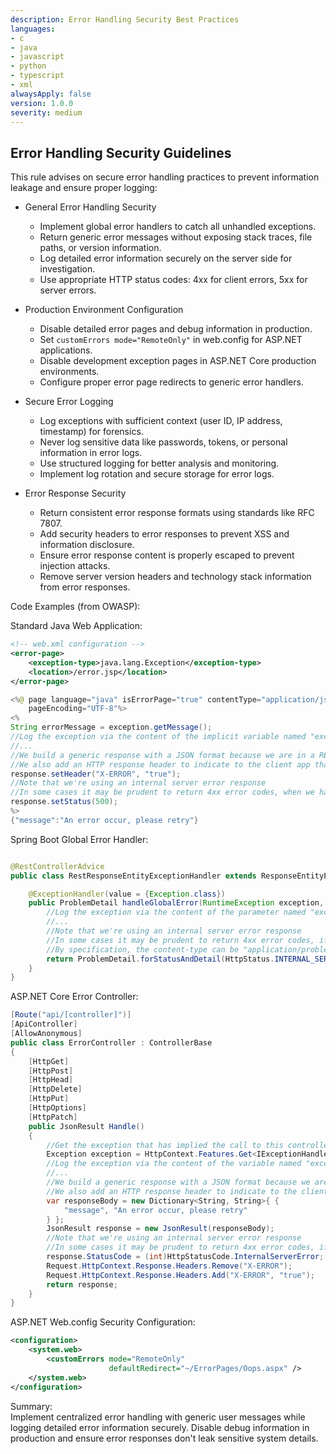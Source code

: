 ```yaml
---
description: Error Handling Security Best Practices
languages:
- c
- java
- javascript
- python
- typescript
- xml
alwaysApply: false
version: 1.0.0
severity: medium
---
```


## Error Handling Security Guidelines

This rule advises on secure error handling practices to prevent information leakage and ensure proper logging:

- General Error Handling Security
  - Implement global error handlers to catch all unhandled exceptions.
  - Return generic error messages without exposing stack traces, file paths, or version information.
  - Log detailed error information securely on the server side for investigation.
  - Use appropriate HTTP status codes: 4xx for client errors, 5xx for server errors.

- Production Environment Configuration
  - Disable detailed error pages and debug information in production.
  - Set `customErrors mode="RemoteOnly"` in web.config for ASP.NET applications.
  - Disable development exception pages in ASP.NET Core production environments.
  - Configure proper error page redirects to generic error handlers.

- Secure Error Logging
  - Log exceptions with sufficient context (user ID, IP address, timestamp) for forensics.
  - Never log sensitive data like passwords, tokens, or personal information in error logs.
  - Use structured logging for better analysis and monitoring.
  - Implement log rotation and secure storage for error logs.

- Error Response Security
  - Return consistent error response formats using standards like RFC 7807.
  - Add security headers to error responses to prevent XSS and information disclosure.
  - Ensure error response content is properly escaped to prevent injection attacks.
  - Remove server version headers and technology stack information from error responses.

Code Examples (from OWASP):

Standard Java Web Application:
```xml
<!-- web.xml configuration -->
<error-page>
    <exception-type>java.lang.Exception</exception-type>
    <location>/error.jsp</location>
</error-page>
```

```java
<%@ page language="java" isErrorPage="true" contentType="application/json; charset=UTF-8"
    pageEncoding="UTF-8"%>
<%
String errorMessage = exception.getMessage();
//Log the exception via the content of the implicit variable named "exception"
//...
//We build a generic response with a JSON format because we are in a REST API app context
//We also add an HTTP response header to indicate to the client app that the response is an error
response.setHeader("X-ERROR", "true");
//Note that we're using an internal server error response
//In some cases it may be prudent to return 4xx error codes, when we have misbehaving clients
response.setStatus(500);
%>
{"message":"An error occur, please retry"}
```

Spring Boot Global Error Handler:
```java

@RestControllerAdvice
public class RestResponseEntityExceptionHandler extends ResponseEntityExceptionHandler {

    @ExceptionHandler(value = {Exception.class})
    public ProblemDetail handleGlobalError(RuntimeException exception, WebRequest request) {
        //Log the exception via the content of the parameter named "exception"
        //...
        //Note that we're using an internal server error response
        //In some cases it may be prudent to return 4xx error codes, if we have misbehaving clients
        //By specification, the content-type can be "application/problem+json" or "application/problem+xml"
        return ProblemDetail.forStatusAndDetail(HttpStatus.INTERNAL_SERVER_ERROR, "An error occur, please retry");
    }
}
```

ASP.NET Core Error Controller:
```csharp
[Route("api/[controller]")]
[ApiController]
[AllowAnonymous]
public class ErrorController : ControllerBase
{
    [HttpGet]
    [HttpPost]
    [HttpHead]
    [HttpDelete]
    [HttpPut]
    [HttpOptions]
    [HttpPatch]
    public JsonResult Handle()
    {
        //Get the exception that has implied the call to this controller
        Exception exception = HttpContext.Features.Get<IExceptionHandlerFeature>()?.Error;
        //Log the exception via the content of the variable named "exception" if it is not NULL
        //...
        //We build a generic response with a JSON format because we are in a REST API app context
        //We also add an HTTP response header to indicate to the client app that the response is an error
        var responseBody = new Dictionary<String, String>{ {
            "message", "An error occur, please retry"
        } };
        JsonResult response = new JsonResult(responseBody);
        //Note that we're using an internal server error response
        //In some cases it may be prudent to return 4xx error codes, if we have misbehaving clients
        response.StatusCode = (int)HttpStatusCode.InternalServerError;
        Request.HttpContext.Response.Headers.Remove("X-ERROR");
        Request.HttpContext.Response.Headers.Add("X-ERROR", "true");
        return response;
    }
}
```

ASP.NET Web.config Security Configuration:
```xml
<configuration>
    <system.web>
        <customErrors mode="RemoteOnly"
                      defaultRedirect="~/ErrorPages/Oops.aspx" />
    </system.web>
</configuration>
```

Summary:  
Implement centralized error handling with generic user messages while logging detailed error information securely. Disable debug information in production and ensure error responses don't leak sensitive system details.